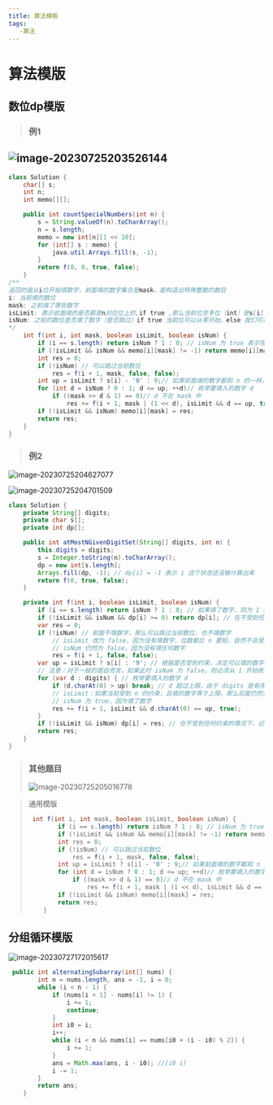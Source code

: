 ```yaml
---
title: 算法模板
tags:
   -算法
---
```




# 算法模版

## 数位dp模版

> ### 例1

## ![image-20230725203526144](C:\Users\张欢\AppData\Roaming\Typora\typora-user-images\image-20230725203526144.png)

```java
class Solution {
    char[] s;
    int n;
    int memo[][];

    public int countSpecialNumbers(int n) {
        s = String.valueOf(n).toCharArray();
        n = s.length;
        memo = new int[n][1 << 10];
        for (int[] s : memo) {
            java.util.Arrays.fill(s, -1);
        }
        return f(0, 0, true, false);
    }
/**
返回的是从i位开始填数字，前面填的数字集合是mask，能构造出特殊整数的数目
i: 当前填的数位
mask: 之前填了哪些数字
isLimit: 表示前面填的是否都是n对应位上的,if true ,那么当前位至多位（int）是s[i] else 至多为9
isNum: 之前的数位是否填了数字（是否跳过）if true 当前位可以从零开始，else 我们可以跳过或者从 1开始
*/
    int f(int i, int mask, boolean isLimit, boolean isNum) {
        if (i == s.length) return isNum ? 1 : 0; // isNum 为 true 表示得到了一个合法数字
        if (!isLimit && isNum && memo[i][mask] != -1) return memo[i][mask];
        int res = 0;
        if (!isNum) // 可以跳过当前数位
            res = f(i + 1, mask, false, false);
        int up = isLimit ? s[i] - '0' : 9;// 如果前面填的数字都和 n 的一样，那么这一位至多填数字 s[i]（否则就超过 n 啦）
        for (int d = isNum ? 0 : 1; d <= up; ++d)// 枚举要填入的数字 d
            if ((mask >> d & 1) == 0)// d 不在 mask 中
                res += f(i + 1, mask | (1 << d), isLimit && d == up, true);
        if (!isLimit && isNum) memo[i][mask] = res;
        return res;
    }
}
```

> ### 例2

![image-20230725204627077](C:\Users\张欢\AppData\Roaming\Typora\typora-user-images\image-20230725204627077.png)

![image-20230725204701509](C:\Users\张欢\AppData\Roaming\Typora\typora-user-images\image-20230725204701509.png)

```java
class Solution {
    private String[] digits;
    private char s[];
    private int dp[];

    public int atMostNGivenDigitSet(String[] digits, int n) {
        this.digits = digits;
        s = Integer.toString(n).toCharArray();
        dp = new int[s.length];
        Arrays.fill(dp, -1); // dp[i] = -1 表示 i 这个状态还没被计算出来
        return f(0, true, false);
    }

    private int f(int i, boolean isLimit, boolean isNum) {
        if (i == s.length) return isNum ? 1 : 0; // 如果填了数字，则为 1 种合法方案
        if (!isLimit && isNum && dp[i] >= 0) return dp[i]; // 在不受到任何约束的情况下，返回记录的结果，避免重复运算
        var res = 0;
        if (!isNum) // 前面不填数字，那么可以跳过当前数位，也不填数字
            // isLimit 改为 false，因为没有填数字，位数都比 n 要短，自然不会受到 n 的约束
            // isNum 仍然为 false，因为没有填任何数字
            res = f(i + 1, false, false);
        var up = isLimit ? s[i] : '9'; // 根据是否受到约束，决定可以填的数字的上限
        // 注意：对于一般的题目而言，如果此时 isNum 为 false，则必须从 1 开始枚举，由于本题 digits 没有 0，所以无需处理这种情况
        for (var d : digits) { // 枚举要填入的数字 d
            if (d.charAt(0) > up) break; // d 超过上限，由于 digits 是有序的，后面的 d 都会超过上限，故退出循环
            // isLimit：如果当前受到 n 的约束，且填的数字等于上限，那么后面仍然会受到 n 的约束
            // isNum 为 true，因为填了数字
            res += f(i + 1, isLimit && d.charAt(0) == up, true);
        }
        if (!isLimit && isNum) dp[i] = res; // 在不受到任何约束的情况下，记录结果
        return res;
    }
}
```

> ### 其他题目
>
> ![image-20230725205016778](C:\Users\张欢\AppData\Roaming\Typora\typora-user-images\image-20230725205016778.png)

> 通用模版
>
> ```java
>  int f(int i, int mask, boolean isLimit, boolean isNum) {
>         if (i == s.length) return isNum ? 1 : 0; // isNum 为 true 表示得到了一个合法数字
>         if (!isLimit && isNum && memo[i][mask] != -1) return memo[i][mask];
>         int res = 0;
>         if (!isNum) // 可以跳过当前数位
>             res = f(i + 1, mask, false, false);
>         int up = isLimit ? s[i] - '0' : 9;// 如果前面填的数字都和 n 的一样，那么这一位至多填数字 s[i]（否则就超过 n 啦）
>         for (int d = isNum ? 0 : 1; d <= up; ++d)// 枚举要填入的数字 d
>             if ((mask >> d & 1) == 0)// d 不在 mask 中
>                 res += f(i + 1, mask | (1 << d), isLimit && d == up, true);
>         if (!isLimit && isNum) memo[i][mask] = res;
>         return res;
>     }
> ```

## 分组循环模版

![image-20230727172015617](C:\Users\张欢\AppData\Roaming\Typora\typora-user-images\image-20230727172015617.png)

```java
 public int alternatingSubarray(int[] nums) {
        int n = nums.length, ans = -1, i = 0;
        while (i < n - 1) {
            if (nums[i + 1] - nums[i] != 1) {
                i += 1;
                continue;
            }
            int i0 = i;
            i++;
            while (i < n && nums[i] == nums[i0 + (i - i0) % 2]) {
                i += 1;
            }
            ans = Math.max(ans, i - i0); //[i0 i)
            i -= 1;
        }
        return ans;
    }
```

